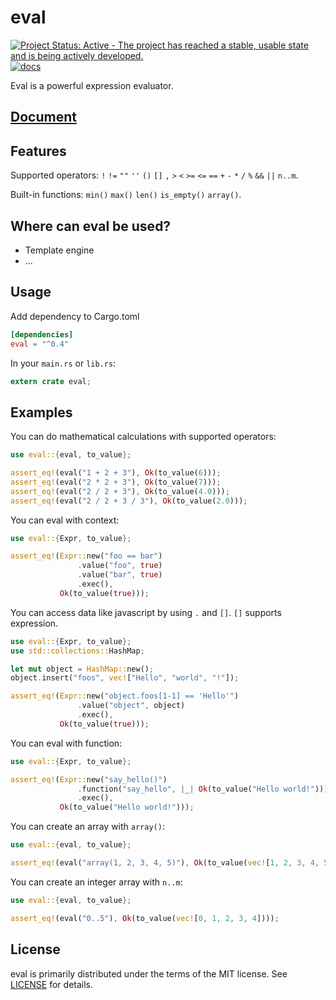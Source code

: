 eval
====

[![Project Status: Active - The project has reached a stable, usable state and is being actively developed.](http://www.repostatus.org/badges/latest/active.svg)](http://www.repostatus.org/#active)
[![docs](https://docs.rs/eval/badge.svg?version=0.4.1 "docs")](https://docs.rs/eval)

Eval is a powerful expression evaluator.

[Document](https://docs.rs/eval)
--------------------------------

Features
--------

Supported operators: `!` `!=` `""` `''` `()` `[]` `,` `>` `<` `>=` `<=` `==`
`+` `-` `*` `/` `%` `&&` `||` `n..m`.

Built-in functions: `min()` `max()` `len()` `is_empty()` `array()`.

Where can eval be used?
-----------------------

* Template engine
* ...

Usage
-----

Add dependency to Cargo.toml

```toml
[dependencies]
eval = "^0.4"
```

In your `main.rs` or `lib.rs`:

```rust
extern crate eval;
```

Examples
--------

You can do mathematical calculations with supported operators:

```rust
use eval::{eval, to_value};

assert_eq!(eval("1 + 2 + 3"), Ok(to_value(6)));
assert_eq!(eval("2 * 2 + 3"), Ok(to_value(7)));
assert_eq!(eval("2 / 2 + 3"), Ok(to_value(4.0)));
assert_eq!(eval("2 / 2 + 3 / 3"), Ok(to_value(2.0)));
```

You can eval with context:

```rust
use eval::{Expr, to_value};

assert_eq!(Expr::new("foo == bar")
               .value("foo", true)
               .value("bar", true)
               .exec(),
           Ok(to_value(true)));
```

You can access data like javascript by using `.` and `[]`. `[]` supports expression.

```rust
use eval::{Expr, to_value};
use std::collections::HashMap;

let mut object = HashMap::new();
object.insert("foos", vec!["Hello", "world", "!"]);

assert_eq!(Expr::new("object.foos[1-1] == 'Hello'")
               .value("object", object)
               .exec(),
           Ok(to_value(true)));
```

You can eval with function:

```rust
use eval::{Expr, to_value};

assert_eq!(Expr::new("say_hello()")
               .function("say_hello", |_| Ok(to_value("Hello world!")))
               .exec(),
           Ok(to_value("Hello world!")));
```

You can create an array with `array()`:

```rust
use eval::{eval, to_value};

assert_eq!(eval("array(1, 2, 3, 4, 5)"), Ok(to_value(vec![1, 2, 3, 4, 5])));
```

You can create an integer array with `n..m`:

```rust
use eval::{eval, to_value};

assert_eq!(eval("0..5"), Ok(to_value(vec![0, 1, 2, 3, 4])));
```

License
-------

eval is primarily distributed under the terms of the MIT license.
See [LICENSE](LICENSE) for details.
